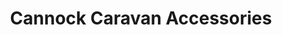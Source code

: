 ---
title: "Cannock Caravan Accessories"
url: /cannock/cannock-caravan-accessories/
shop: outdoor
---